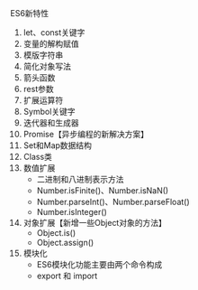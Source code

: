 ES6新特性
1. let、const关键字
2. 变量的解构赋值
3. 模版字符串
4. 简化对象写法
5. 箭头函数
6. rest参数
7. 扩展运算符
8. Symbol关键字
9. 迭代器和生成器
10. Promise【异步编程的新解决方案】
11. Set和Map数据结构
12. Class类
13. 数值扩展
    - 二进制和八进制表示方法
    - Number.isFinite()、Number.isNaN()
    - Number.parseInt()、Number.parseFloat()
    - Number.isInteger()
14. 对象扩展【新增一些Object对象的方法】
    - Object.is()
    - Object.assign()
15. 模块化
    - ES6模块化功能主要由两个命令构成
    - export 和 import
    